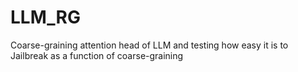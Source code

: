 # LLM_RG
Coarse-graining attention head of LLM and testing how easy it is to Jailbreak as a function of coarse-graining
